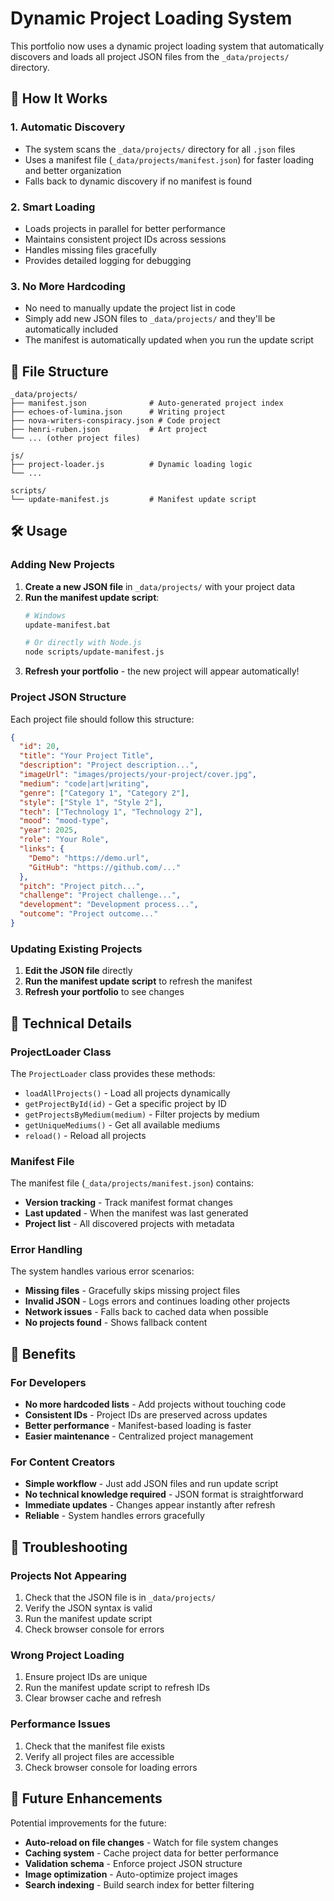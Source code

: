 # Dynamic Project Loading System

This portfolio now uses a dynamic project loading system that automatically discovers and loads all project JSON files from the `_data/projects/` directory.

## 🚀 How It Works

### 1. **Automatic Discovery**
- The system scans the `_data/projects/` directory for all `.json` files
- Uses a manifest file (`_data/projects/manifest.json`) for faster loading and better organization
- Falls back to dynamic discovery if no manifest is found

### 2. **Smart Loading**
- Loads projects in parallel for better performance
- Maintains consistent project IDs across sessions
- Handles missing files gracefully
- Provides detailed logging for debugging

### 3. **No More Hardcoding**
- No need to manually update the project list in code
- Simply add new JSON files to `_data/projects/` and they'll be automatically included
- The manifest is automatically updated when you run the update script

## 📁 File Structure

```
_data/projects/
├── manifest.json              # Auto-generated project index
├── echoes-of-lumina.json      # Writing project
├── nova-writers-conspiracy.json # Code project
├── henri-ruben.json           # Art project
└── ... (other project files)

js/
├── project-loader.js          # Dynamic loading logic
└── ...

scripts/
└── update-manifest.js         # Manifest update script
```

## 🛠️ Usage

### Adding New Projects

1. **Create a new JSON file** in `_data/projects/` with your project data
2. **Run the manifest update script**:
   ```bash
   # Windows
   update-manifest.bat
   
   # Or directly with Node.js
   node scripts/update-manifest.js
   ```
3. **Refresh your portfolio** - the new project will appear automatically!

### Project JSON Structure

Each project file should follow this structure:

```json
{
  "id": 20,
  "title": "Your Project Title",
  "description": "Project description...",
  "imageUrl": "images/projects/your-project/cover.jpg",
  "medium": "code|art|writing",
  "genre": ["Category 1", "Category 2"],
  "style": ["Style 1", "Style 2"],
  "tech": ["Technology 1", "Technology 2"],
  "mood": "mood-type",
  "year": 2025,
  "role": "Your Role",
  "links": {
    "Demo": "https://demo.url",
    "GitHub": "https://github.com/..."
  },
  "pitch": "Project pitch...",
  "challenge": "Project challenge...",
  "development": "Development process...",
  "outcome": "Project outcome..."
}
```

### Updating Existing Projects

1. **Edit the JSON file** directly
2. **Run the manifest update script** to refresh the manifest
3. **Refresh your portfolio** to see changes

## 🔧 Technical Details

### ProjectLoader Class

The `ProjectLoader` class provides these methods:

- `loadAllProjects()` - Load all projects dynamically
- `getProjectById(id)` - Get a specific project by ID
- `getProjectsByMedium(medium)` - Filter projects by medium
- `getUniqueMediums()` - Get all available mediums
- `reload()` - Reload all projects

### Manifest File

The manifest file (`_data/projects/manifest.json`) contains:

- **Version tracking** - Track manifest format changes
- **Last updated** - When the manifest was last generated
- **Project list** - All discovered projects with metadata

### Error Handling

The system handles various error scenarios:

- **Missing files** - Gracefully skips missing project files
- **Invalid JSON** - Logs errors and continues loading other projects
- **Network issues** - Falls back to cached data when possible
- **No projects found** - Shows fallback content

## 🎯 Benefits

### For Developers
- **No more hardcoded lists** - Add projects without touching code
- **Consistent IDs** - Project IDs are preserved across updates
- **Better performance** - Manifest-based loading is faster
- **Easier maintenance** - Centralized project management

### For Content Creators
- **Simple workflow** - Just add JSON files and run update script
- **No technical knowledge required** - JSON format is straightforward
- **Immediate updates** - Changes appear instantly after refresh
- **Reliable** - System handles errors gracefully

## 🐛 Troubleshooting

### Projects Not Appearing
1. Check that the JSON file is in `_data/projects/`
2. Verify the JSON syntax is valid
3. Run the manifest update script
4. Check browser console for errors

### Wrong Project Loading
1. Ensure project IDs are unique
2. Run the manifest update script to refresh IDs
3. Clear browser cache and refresh

### Performance Issues
1. Check that the manifest file exists
2. Verify all project files are accessible
3. Check browser console for loading errors

## 📝 Future Enhancements

Potential improvements for the future:

- **Auto-reload on file changes** - Watch for file system changes
- **Caching system** - Cache project data for better performance
- **Validation schema** - Enforce project JSON structure
- **Image optimization** - Auto-optimize project images
- **Search indexing** - Build search index for better filtering 